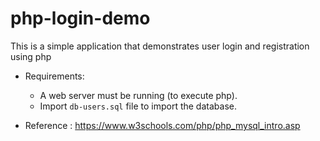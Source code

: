 # php-login-demo
This is a simple application that demonstrates user login and registration using php

- Requirements:
    - A web server must be running (to execute php).
    - Import `db-users.sql` file to import the database.

- Reference : https://www.w3schools.com/php/php_mysql_intro.asp 